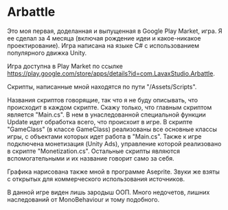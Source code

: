 # Arbattle
Это моя первая, доделанная и выпущенная в Google Play Market, игра. Я ее сделал за 4 месяца (включая рождение идеи и какое-никакое проектирование).
Игра написана на языке C# с использованием популярного движка Unity.

Игра доступна в Play Market по ссылке https://play.google.com/store/apps/details?id=com.LavaxStudio.Arbattle.

Скрипты, написанные мной находятся по пути "/Assets/Scripts".

Названия скриптов говорящие, так что я не буду описывать, что происходит в каждом скрипте.
Скажу только, что главным скриптом является "Main.cs". В нем в унаследованной специальной функции Update идет обработка всего, что происхоит в игре.
В скрипте "GameClass" (в классе GameClass) реализованы все основные классы игры, с объектами которых идет работа в "Main.cs".
Также к игре подключена монетизация (Unity Ads), управление которой реализовано в скрипте "Monetization.cs".
Остальные скрипты являются вспомогательными и их название говорит само за себя.

Графика нарисована также мной в программе Aseprite. Звуки же взяты с открытых для коммерческого использования источников.

В данной игре виден лишь зародыш ООП. Много недочетов, лишних наследований от MonoBehaviour и тому подобного.

